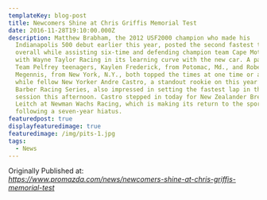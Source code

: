 ```yaml
---
templateKey: blog-post
title: Newcomers Shine at Chris Griffis Memorial Test
date: 2016-11-28T19:10:00.000Z
description: Matthew Brabham, the 2012 USF2000 champion who made his
  Indianapolis 500 debut earlier this year, posted the second fastest time
  overall while assisting six-time and defending champion team Cape Motorsports
  with Wayne Taylor Racing in its learning curve with the new car. A pair of
  Team Pelfrey teenagers, Kaylen Frederick, from Potomac, Md., and Robert
  Megennis, from New York, N.Y., both topped the times at one time or another,
  while fellow New Yorker Andre Castro, a standout rookie on this year’s Skip
  Barber Racing Series, also impressed in setting the fastest lap in the final
  session this afternoon. Castro stepped in today for New Zealander Brendon
  Leitch at Newman Wachs Racing, which is making its return to the sport
  following a seven-year hiatus.
featuredpost: true
displayfeaturedimage: true
featuredimage: /img/pits-1.jpg
tags:
  - News
---
```



Originally Published at: <br>*<https://www.promazda.com/news/newcomers-shine-at-chris-griffis-memorial-test>*